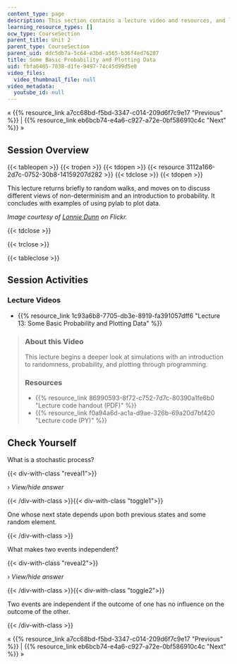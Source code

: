 ```yaml
---
content_type: page
description: This section contains a lecture video and resources, and lecture questions.
learning_resource_types: []
ocw_type: CourseSection
parent_title: Unit 2
parent_type: CourseSection
parent_uid: ddc5db7a-5c64-e3bd-a565-b36f4ed76287
title: Some Basic Probability and Plotting Data
uid: fbfa6485-7038-d1fe-9497-74c45d99d5e0
video_files:
  video_thumbnail_file: null
video_metadata:
  youtube_id: null
---
```


« {{% resource_link a7cc68bd-f5bd-3347-c014-209d6f7c9e17 "Previous" %}} | {{% resource_link eb6bcb74-e4a6-c927-a72e-0bf586910c4c "Next" %}} »

Session Overview
----------------

{{< tableopen >}}
{{< tropen >}}
{{< tdopen >}}
{{< resource 3112a166-2d7c-0752-30b8-14159207d282 >}}
{{< tdclose >}}
{{< tdopen >}}


This lecture returns briefly to random walks, and moves on to discuss different views of non-determinism and an introduction to probability. It concludes with examples of using pylab to plot data.

_Image courtesy of [Lonnie Dunn](http://www.flickr.com/photos/archaicwarrior/3992002490/) on Flickr._


{{< tdclose >}}

{{< trclose >}}

{{< tableclose >}}

Session Activities
------------------

### Lecture Videos

*   {{% resource_link 1c93a6b8-7705-db3e-8919-fa391057dff6 "Lecture 13: Some Basic Probability and Plotting Data" %}}

> ### About this Video
> 
> This lecture begins a deeper look at simulations with an introduction to randomness, probability, and plotting through programming.
> 
> ### Resources
> 
> *   {{% resource_link 86990593-8f72-c752-7d7c-80390a1fe6b0 "Lecture code handout (PDF)" %}}
> *   {{% resource_link f0a94a6d-ac1a-d9ae-326b-69a20d7bf420 "Lecture code (PY)" %}}

Check Yourself
--------------

What is a stochastic process?

{{< div-with-class "reveal1">}}

› _View/hide answer_

{{< /div-with-class >}}{{< div-with-class "toggle1">}}

One whose next state depends upon both previous states and some random element.

{{< /div-with-class >}}

What makes two events independent?

{{< div-with-class "reveal2">}}

› _View/hide answer_

{{< /div-with-class >}}{{< div-with-class "toggle2">}}

Two events are independent if the outcome of one has no influence on the outcome of the other.

{{< /div-with-class >}}

« {{% resource_link a7cc68bd-f5bd-3347-c014-209d6f7c9e17 "Previous" %}} | {{% resource_link eb6bcb74-e4a6-c927-a72e-0bf586910c4c "Next" %}} »